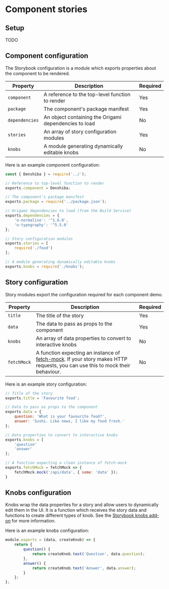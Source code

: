 # Component stories

## Setup

TODO

## Component configuration

The Storybook configuration is a module which exports properties about the component to be rendered.

Property       | Description                                               | Required
---------------|-----------------------------------------------------------|----------
`component`    | A reference to the top-level function to render           | Yes
`package`      | The component's package manifest                          | Yes
`dependencies` | An object containing the Origami dependencies to load     | No
`stories`      | An array of story configuration modules                   | Yes
`knobs`        | A module generating dynamically editable knobs            | No

Here is an example component configuration:

```js
const { Denshiba } = require('../');

// Reference to top-level function to render
exports.component = Denshiba;

// The component's package manifest
exports.package = require('../package.json');

// Origami dependencies to load (from the Build Service)
exports.dependencies = {
	'o-normalise': '^1.6.0',
	'o-typography': '^5.5.0'
};

// Story configuration modules
exports.stories = [
	require('./food')
];

// A module generating dynamically editable knobs
exports.knobs = require('./knobs');
```


## Story configuration

Story modules export the configuration required for each component demo.

| Property    | Description                                                                                                                    | Required |
|-------------|--------------------------------------------------------------------------------------------------------------------------------|----------|
| `title`     | The title of the story                                                                                                         | Yes      |
| `data`      | The data to pass as props to the component                                                                                     | Yes      |
| `knobs`     | An array of data properties to convert to interactive knobs                                                                    | No       |
| `fetchMock` | A function expecting an instance of [fetch-mock]. If your story makes HTTP requests, you can use this to mock their behaviour. | No       |

Here is an example story configuration:

```js
// Title of the story
exports.title = 'Favourite food';

// Data to pass as props to the component
exports.data = {
	question: 'What is your favourite food?',
	answer: 'Sushi. Like news, I like my food fresh.'
};

// Data properties to convert to interactive knobs
exports.knobs = [
	'question'
	'answer'
];

// A function expecting a clean instance of fetch-mock
exports.fetchMock = fetchMock => {
    fetchMock.mock('/api/data', { some: 'data' });
}
```

[fetch-mock]: https://www.wheresrhys.co.uk/fetch-mock

## Knobs configuration

Knobs wrap the data properties for a story and allow users to dynamically edit them in the UI. It is a function which receives the story data and functions to create different types of knob. See the [Storybook knobs add-on] for more information.

Here is an example knobs configuration:

```js
module.exports = (data, createKnob) => {
	return {
		question() {
			return createKnob.text('Question', data.question);
		},
		answer() {
			return createKnob.text('Answer', data.answer);
		}
	};
};
```

[Storybook knobs add-on]: https://github.com/storybooks/storybook/tree/master/addons/knobs

